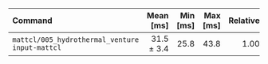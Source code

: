 | Command | Mean [ms] | Min [ms] | Max [ms] | Relative |
|:---|---:|---:|---:|---:|
| `mattcl/005_hydrothermal_venture input-mattcl` | 31.5 ± 3.4 | 25.8 | 43.8 | 1.00 |
